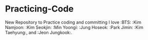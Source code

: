 # Practicing-Code
New Repository to Practice coding and committing 
I love :BTS: :Kim Namjoon: :Kim Seokjin: :Min Yoongi: :Jung Hoseok: :Park Jimin: :Kim Taehyung:, and :Jeon Jungkook:.
